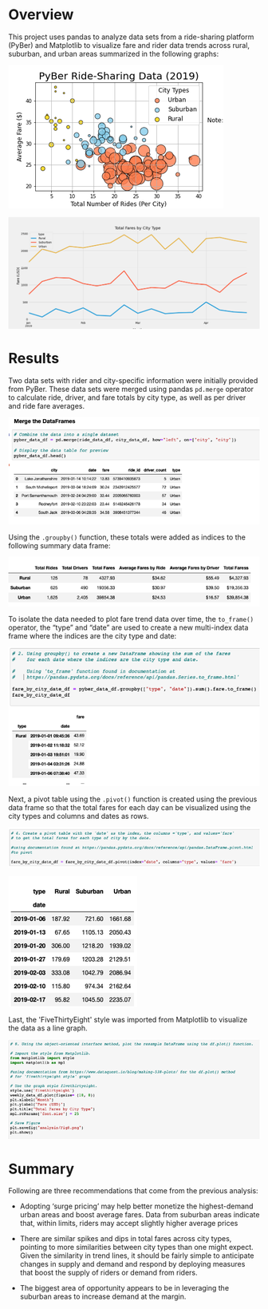 # Overview

This project uses pandas to analyze data sets from a ride-sharing platform (PyBer) and Matplotlib to visualize fare and rider data trends across rural, suburban, and urban areas summarized in the following graphs:

![fig1](Resources/Fig1.png)

![fig8](Resources/Fig8.png)

# Results

Two data sets with rider and city-specific information were initially provided from PyBer. These data sets were merged using pandas `pd.merge` operator to calculate ride, driver, and fare totals by city type, as well as per driver and ride fare averages.  

![merge](Resources/merge_df.png)

Using the `.groupby()` function, these totals were added as indices to the following summary data frame:

![summary](Resources/pyber_summary.png)

To isolate the data needed to plot fare trend data over time, the `to_frame()` operator, the “type” and “date” are used to create a new multi-index data frame where the indices are the city type and date:

![to_frame](Resources/to_frame.png)

Next, a pivot table using the `.pivot()` function is created using the previous data frame so that the total fares for each day can be visualized using the city types and columns and dates as rows.  

![pivot](Resources/pivot.png)

![data](Resources/data.png)


Last, the 'FiveThirtyEight' style was imported from Matplotlib to visualize the data as a line graph.

![538](Resources/fivethirtyeight.png)


# Summary

Following are three recommendations that come from the previous analysis:


- Adopting ‘surge pricing’ may help better monetize the highest-demand urban areas and boost average fares.   Data from suburban areas indicate that, within limits, riders may accept slightly higher average prices 

- There are similar spikes and dips in total fares across city types, pointing to more similarities between city types than one might expect.  Given the similarity in trend lines, it should be fairly simple to anticipate changes in supply and demand and respond by deploying measures that boost the supply of riders or demand from riders.  

- The biggest area of opportunity appears to be in leveraging the suburban areas to increase demand at the margin.  
